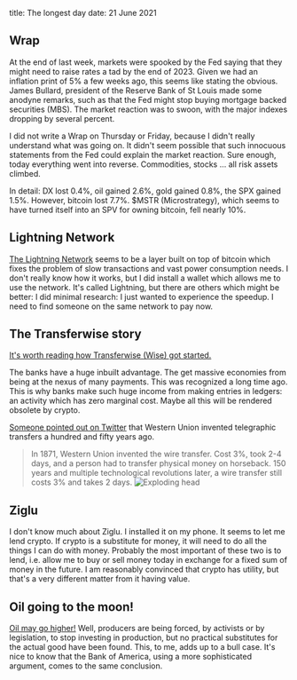 title: The longest day
date: 21 June 2021

## Wrap

At the end of last week, markets were spooked by the Fed saying that they might need to raise rates a tad by the end of 2023. 
Given we had an inflation print of 5% a few weeks ago, this seems like stating the obvious.
James Bullard, president of the Reserve Bank of St Louis made some anodyne remarks, such as that the Fed might stop buying mortgage backed securities (MBS).
The market reaction was to swoon, with the major indexes dropping by several percent.

I did not write a Wrap on Thursday or Friday, because I didn't really understand what was going on.
It didn't seem possible that such innocuous statements from the Fed could explain the market reaction.
Sure enough, today everything went into reverse. Commodities, stocks … all risk assets climbed.

In detail: DX lost 0.4%, oil gained 2.6%, gold gained 0.8%, the SPX gained 1.5%.
However, bitcoin lost 7.7%.  $MSTR (Microstrategy), which seems to have turned itself into an SPV for owning bitcoin, fell nearly 10%.

## Lightning Network

[The Lightning Network](https://twitter.com/DocumentingBTC/status/1407030518483410951?s=20) seems to be a layer built on top of bitcoin which fixes the problem of slow transactions and vast power consumption needs.
I don't really know how it works, but I did install a wallet which allows me to use the network. It's called Lightning, but there are others which might be better: I did minimal research: I just wanted to experience the speedup. I need to find someone on the same network to pay now.

## The Transferwise story

[It's worth reading how Transferwise (Wise) got started.](https://www.netinterest.co/p/money-without-borders-a-peek-inside)

The banks have a huge inbuilt advantage. The get massive economies from being at the nexus of many payments. 
This was recognized a long time ago. 
This is why banks make such huge income from making entries in ledgers: an activity which has zero marginal cost.
Maybe all this will be rendered obsolete by crypto.

[Someone pointed out on Twitter](https://twitter.com/playboyhodl/status/1407041043464396801?s=20)  that Western Union invented telegraphic transfers a hundred and fifty years ago.
> In 1871, Western Union invented the wire transfer. Cost 3%, took 2-4 days, and a person had to transfer physical money on horseback. 150 years and multiple technological revolutions later, a wire transfer still costs 3% and takes 2 days. ![Exploding head](https://abs-0.twimg.com/emoji/v2/svg/1f92f.svg "Exploding head")

## Ziglu

I don't know much about Ziglu. I installed it on my phone. It seems to let me lend crypto. 
If crypto is a substitute for money, it will need to do all the things I can do with money. 
Probably the most important of these two is to lend, i.e. allow me to buy or sell money today in exchange for a fixed sum of money in the future. 
I am reasonably convinced that crypto has utility, but that's a very different matter from it having value.

## Oil going to the moon!

[Oil may go higher!](https://www.zerohedge.com/commodities/oil-about-benjamin-oil-hits-3-year-high-bofa-now-sees-spike-100)
Well, producers are being forced, by activists or by legislation, to stop investing in production, but no practical substitutes for the actual good have been found. 
This, to me, adds up to a bull case.
It's nice to know that the Bank of America, using a more sophisticated argument, comes to the same conclusion.






